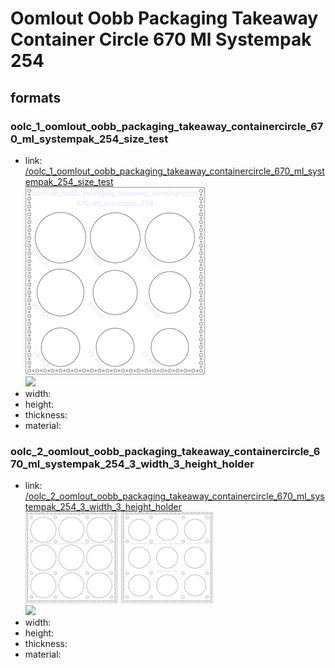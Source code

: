 # Oomlout Oobb Packaging Takeaway Container Circle 670 Ml Systempak 254


## formats

### oolc_1_oomlout_oobb_packaging_takeaway_containercircle_670_ml_systempak_254_size_test
* link: [/oolc_1_oomlout_oobb_packaging_takeaway_containercircle_670_ml_systempak_254_size_test](oolc_1_oomlout_oobb_packaging_takeaway_containercircle_670_ml_systempak_254_size_test)  
![](oolc_1_oomlout_oobb_packaging_takeaway_containercircle_670_ml_systempak_254_size_test/working_300.png)  
![](oolc_1_oomlout_oobb_packaging_takeaway_containercircle_670_ml_systempak_254_size_test/image_300.jpg)  
* width:   
* height:   
* thickness:   
* material:   
 

### oolc_2_oomlout_oobb_packaging_takeaway_containercircle_670_ml_systempak_254_3_width_3_height_holder
* link: [/oolc_2_oomlout_oobb_packaging_takeaway_containercircle_670_ml_systempak_254_3_width_3_height_holder](oolc_2_oomlout_oobb_packaging_takeaway_containercircle_670_ml_systempak_254_3_width_3_height_holder)  
![](oolc_2_oomlout_oobb_packaging_takeaway_containercircle_670_ml_systempak_254_3_width_3_height_holder/working_300.png)  
![](oolc_2_oomlout_oobb_packaging_takeaway_containercircle_670_ml_systempak_254_3_width_3_height_holder/image_300.jpg)  
* width:   
* height:   
* thickness:   
* material:   
 
